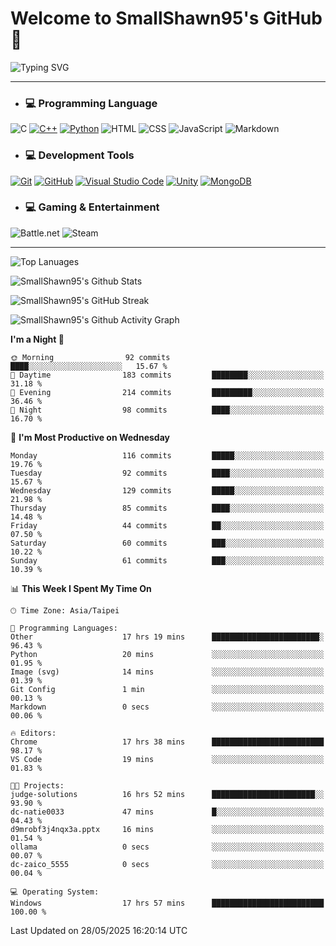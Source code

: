 # Welcome to SmallShawn95's GitHub 👋

![Typing SVG](https://readme-typing-svg.demolab.com/?lines=print("Hello,+world!");printf("Hello,+world!");cout+<<+"Hello,+world!";console.log("Hello,+world!")&center=true&vCenter=true&size=22&random=true)

***
<!-- https://shields.io/, https://simpleicons.org/ -->
* ### 💻 Programming Language
![C](https://img.shields.io/badge/-C-A8B9CC?style=flat-square&logo=c&logoColor=white)
[![C++](https://img.shields.io/badge/-C++-00599C?style=flat-square&logo=cplusplus)](https://cplusplus.com/)
[![Python](https://img.shields.io/badge/-Python-3776AB?style=flat-square&logo=python&logoColor=white)](https://www.python.org/)
![HTML](https://img.shields.io/badge/-HTML-E34F26?style=flat-square&logo=html5&logoColor=white)
![CSS](https://img.shields.io/badge/-CSS-1572B6?style=flat-square&logo=css3)
![JavaScript](https://img.shields.io/badge/-JavaScript-F7DF1E?style=flat-square&logo=javascript&logoColor=white)
![Markdown](https://img.shields.io/badge/-Markdown-000000?style=flat-square&logo=markdown)
* ### 💻 Development Tools
[![Git](https://img.shields.io/badge/-Git-f05032?style=flat-square&logo=git&logoColor=white)](https://git-scm.com/)
[![GitHub](https://img.shields.io/badge/-GitHub-181717?style=flat-square&logo=github)](https://github.com/)
[![Visual Studio Code](https://img.shields.io/badge/-Visual%20Studio%20Code-007ACC?style=flat-square&logo=visualstudiocode)](https://code.visualstudio.com/)
[![Unity](https://img.shields.io/badge/-Unity-000000?style=flat-square&logo=unity)](https://unity.com/)
[![MongoDB](https://img.shields.io/badge/-MongoDB-47A248?style=flat-square&logo=mongodb&logoColor=white)](https://www.mongodb.com/)
* ### 💻 Gaming & Entertainment
![Battle.net](https://img.shields.io/badge/-Battle.net-4381C3?style=flat-square&logo=battledotnet&logoColor=white)
![Steam](https://img.shields.io/badge/-Steam-000000?style=flat-square&logo=steam)
***

<!-- ![GitHub User's Stars](https://img.shields.io/github/stars/smallshawn95?color=orange&label=Stars&labelColor=yellow) -->
<!-- ![GitHub Followers](https://img.shields.io/github/followers/smallshawn95?color=orange&label=Followers&labelColor=FFDBAC) -->

![Top Lanuages](https://github-readme-stats.vercel.app/api/top-langs/?username=smallshawn95&theme=holi&layout=donut&size_weight=0.5&count_weight=0.5&exclude_repo=smallshawn95.github.io)

![SmallShawn95's Github Stats](https://github-readme-stats.vercel.app/api?username=smallshawn95&theme=holi&show_icons=true&rank_icon=github)

![SmallShawn95's GitHub Streak](https://streak-stats.demolab.com/?user=smallshawn95&theme=holi-theme&date_format=M%20j%5B%2C%20Y%5D)

![SmallShawn95's Github Activity Graph](https://github-readme-activity-graph.vercel.app/graph?username=smallshawn95&theme=tokyo-night)

<!-- ![SmallShawn95's WakaTime Stats](https://github-readme-stats.vercel.app/api/wakatime?username=smallshawn95) -->
<!-- ![Repositorie Card](https://github-readme-stats.vercel.app/api/pin/?username=smallshawn95&repo=Python-Discord-Bot-Course&theme=holi) -->
<!-- ![Repositorie Card](https://github-readme-stats.vercel.app/api/pin/?username=smallshawn95&repo=ZeroJudge-Code&theme=holi) -->

<!--START_SECTION:waka-->
**I'm a Night 🦉** 

```text
🌞 Morning                92 commits          ████░░░░░░░░░░░░░░░░░░░░░   15.67 % 
🌆 Daytime                183 commits         ████████░░░░░░░░░░░░░░░░░   31.18 % 
🌃 Evening                214 commits         █████████░░░░░░░░░░░░░░░░   36.46 % 
🌙 Night                  98 commits          ████░░░░░░░░░░░░░░░░░░░░░   16.70 % 
```
📅 **I'm Most Productive on Wednesday** 

```text
Monday                   116 commits         █████░░░░░░░░░░░░░░░░░░░░   19.76 % 
Tuesday                  92 commits          ████░░░░░░░░░░░░░░░░░░░░░   15.67 % 
Wednesday                129 commits         █████░░░░░░░░░░░░░░░░░░░░   21.98 % 
Thursday                 85 commits          ████░░░░░░░░░░░░░░░░░░░░░   14.48 % 
Friday                   44 commits          ██░░░░░░░░░░░░░░░░░░░░░░░   07.50 % 
Saturday                 60 commits          ███░░░░░░░░░░░░░░░░░░░░░░   10.22 % 
Sunday                   61 commits          ███░░░░░░░░░░░░░░░░░░░░░░   10.39 % 
```


📊 **This Week I Spent My Time On** 

```text
🕑︎ Time Zone: Asia/Taipei

💬 Programming Languages: 
Other                    17 hrs 19 mins      ████████████████████████░   96.43 % 
Python                   20 mins             ░░░░░░░░░░░░░░░░░░░░░░░░░   01.95 % 
Image (svg)              14 mins             ░░░░░░░░░░░░░░░░░░░░░░░░░   01.39 % 
Git Config               1 min               ░░░░░░░░░░░░░░░░░░░░░░░░░   00.13 % 
Markdown                 0 secs              ░░░░░░░░░░░░░░░░░░░░░░░░░   00.06 % 

🔥 Editors: 
Chrome                   17 hrs 38 mins      █████████████████████████   98.17 % 
VS Code                  19 mins             ░░░░░░░░░░░░░░░░░░░░░░░░░   01.83 % 

🐱‍💻 Projects: 
judge-solutions          16 hrs 52 mins      ███████████████████████░░   93.90 % 
dc-natie0033             47 mins             █░░░░░░░░░░░░░░░░░░░░░░░░   04.43 % 
d9mrobf3j4nqx3a.pptx     16 mins             ░░░░░░░░░░░░░░░░░░░░░░░░░   01.54 % 
ollama                   0 secs              ░░░░░░░░░░░░░░░░░░░░░░░░░   00.07 % 
dc-zaico_5555            0 secs              ░░░░░░░░░░░░░░░░░░░░░░░░░   00.04 % 

💻 Operating System: 
Windows                  17 hrs 57 mins      █████████████████████████   100.00 % 
```


 Last Updated on 28/05/2025 16:20:14 UTC
<!--END_SECTION:waka-->

<!--
**smallshawn95/smallshawn95** is a ✨ _special_ ✨ repository because its `README.md` (this file) appears on your GitHub profile.

- 🔭 I’m currently working on ...
- 🌱 I’m currently learning ...
- 👯 I’m looking to collaborate on ...
- 🤔 I’m looking for help with ...
- 💬 Ask me about ...
- 📫 How to reach me: ...
- 😄 Pronouns: ...
- ⚡ Fun fact: ...
-->
